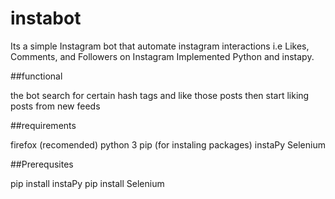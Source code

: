 # instabot

Its a simple Instagram bot that automate instagram interactions i.e Likes, Comments, and Followers on Instagram Implemented Python and instapy.

##functional

the bot search for certain  hash tags and like those posts then start liking posts from new feeds

##requirements

firefox (recomended)
python 3
pip (for instaling packages)
instaPy
Selenium

##Prerequsites

pip install instaPy
pip install Selenium
